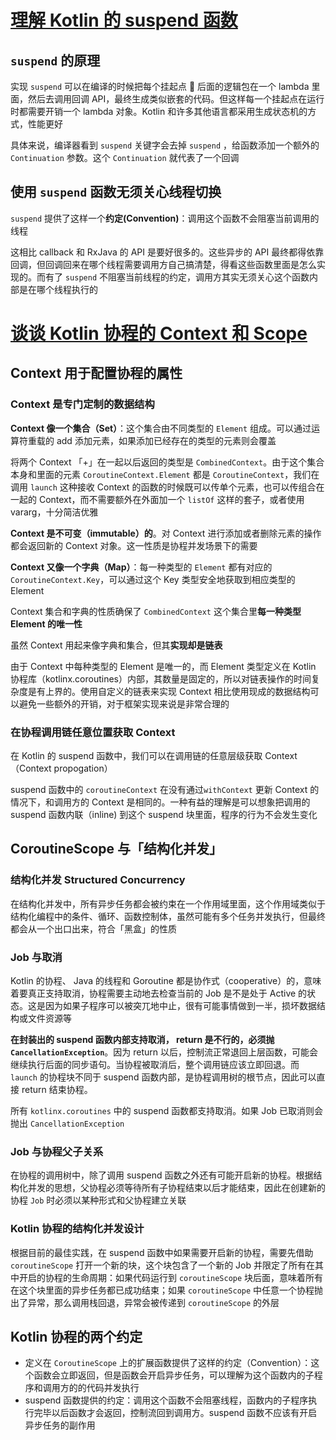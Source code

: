 # [理解 Kotlin 的 suspend 函数](https://blog.yujinyan.me/posts/understanding-kotlin-suspend-functions/)

## `suspend` 的原理

实现 `suspend` 可以在编译的时候把每个挂起点 🏹 后面的逻辑包在一个 lambda 里面，然后去调用回调 API，最终生成类似嵌套的代码。但这样每一个挂起点在运行时都需要开销一个 lambda 对象。Kotlin 和许多其他语言都采用生成状态机的方式，性能更好

具体来说，编译器看到 `suspend` 关键字会去掉 `suspend` ，给函数添加一个额外的 `Continuation` 参数。这个 `Continuation` 就代表了一个回调

## 使用 `suspend` 函数无须关心线程切换

`suspend` 提供了这样一个**约定(Convention)**：调用这个函数不会阻塞当前调用的线程

这相比 callback 和 RxJava 的 API 是要好很多的。这些异步的 API 最终都得依靠回调，但回调回来在哪个线程需要调用方自己搞清楚，得看这些函数里面是怎么实现的。而有了 `suspend` 不阻塞当前线程的约定，调用方其实无须关心这个函数内部是在哪个线程执行的

# [谈谈 Kotlin 协程的 Context 和 Scope](https://blog.yujinyan.me/posts/kotlin-coroutine-context-scope/#coroutinescope-%E4%B8%8E%E3%80%8C%E7%BB%93%E6%9E%84%E5%8C%96%E5%B9%B6%E5%8F%91%E3%80%8D)

## Context 用于配置协程的属性

### Context 是专门定制的数据结构

**Context 像一个集合（Set）**：这个集合由不同类型的 `Element` 组成。可以通过运算符重载的 add 添加元素，如果添加已经存在的类型的元素则会覆盖

将两个 Context 「+」在一起以后返回的类型是 `CombinedContext`。由于这个集合本身和里面的元素 `CoroutineContext.Element` 都是 `CoroutineContext`，我们在调用 `launch` 这种接收 Context 的函数的时候既可以传单个元素，也可以传组合在一起的 Context，而不需要额外在外面加一个 `listOf` 这样的套子，或者使用 vararg，十分简洁优雅

**Context 是不可变（immutable）的**。对 Context 进行添加或者删除元素的操作都会返回新的 Context 对象。这一性质是协程并发场景下的需要

**Context 又像一个字典（Map）**：每一种类型的 `Element` 都有对应的 `CoroutineContext.Key`，可以通过这个 Key 类型安全地获取到相应类型的 Element

Context 集合和字典的性质确保了 `CombinedContext` 这个集合里**每一种类型 Element 的唯一性**

虽然 Context 用起来像字典和集合，但其**实现却是链表**

由于 Context 中每种类型的 Element 是唯一的，而 Element 类型定义在 Kotlin 协程库（kotlinx.coroutines）内部，其数量是固定的，所以对链表操作的时间复杂度是有上界的。使用自定义的链表来实现 Context 相比使用现成的数据结构可以避免一些额外的开销，对于框架实现来说是非常合理的

### 在协程调用链任意位置获取 Context

在 Kotlin 的 suspend 函数中，我们可以在调用链的任意层级获取 Context（Context propogation）

suspend 函数中的 `coroutineContext` 在没有通过`withContext` 更新 Context 的情况下，和调用方的 Context 是相同的。一种有益的理解是可以想象把调用的 suspend 函数内联（inline) 到这个 suspend 块里面，程序的行为不会发生变化

## CoroutineScope 与「结构化并发」

### 结构化并发 Structured Concurrency

在结构化并发中，所有异步任务都会被约束在一个作用域里面，这个作用域类似于结构化编程中的条件、循环、函数控制体，虽然可能有多个任务并发执行，但最终都会从一个出口出来，符合「黑盒」的性质

### Job 与取消

Kotlin 的协程、 Java 的线程和 Goroutine 都是协作式（cooperative）的，意味着要真正支持取消，协程需要主动地去检查当前的 Job 是不是处于 Active 的状态。这是因为如果子程序可以被突兀地中止，很有可能事情做到一半，损坏数据结构或文件资源等

**在封装出的 suspend 函数内部支持取消， return 是不行的，必须抛 `CancellationException`**。因为 return 以后，控制流正常退回上层函数，可能会继续执行后面的同步语句。当协程被取消后，整个调用链应该立即回退。而 `launch` 的协程块不同于 suspend 函数内部，是协程调用树的根节点，因此可以直接 return 结束协程。

所有 `kotlinx.coroutines` 中的 suspend 函数都支持取消。如果 Job 已取消则会抛出 `CancellationException`

### Job 与协程父子关系

在协程的调用树中，除了调用 suspend 函数之外还有可能开启新的协程。根据结构化并发的思想，父协程必须等待所有子协程结束以后才能结束，因此在创建新的协程 `Job` 时必须以某种形式和父协程建立关联

### Kotlin 协程的结构化并发设计

根据目前的最佳实践，在 suspend 函数中如果需要开启新的协程，需要先借助 `coroutineScope` 打开一个新的块，这个块包含了一个新的 Job 并限定了所有在其中开启的协程的生命周期：如果代码运行到 `coroutineScope` 块后面，意味着所有在这个块里面的异步任务都已成功结束；如果 `coroutineScope` 中任意一个协程抛出了异常，那么调用栈回退，异常会被传递到 `coroutineScope` 的外层

## Kotlin 协程的两个约定

- 定义在 `CoroutineScope` 上的扩展函数提供了这样的约定（Convention）：这个函数会立即返回，但是函数会开启异步任务，可以理解为这个函数内的子程序和调用方的的代码并发执行
- suspend 函数提供的约定：调用这个函数不会阻塞线程，函数内的子程序执行完毕以后函数才会返回，控制流回到调用方。suspend 函数不应该有开启异步任务的副作用